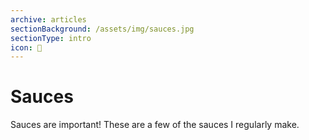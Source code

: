 ```yaml
---
archive: articles
sectionBackground: /assets/img/sauces.jpg
sectionType: intro
icon: 🥫
---
```


# Sauces

Sauces are important! These are a few of the sauces I regularly make.
